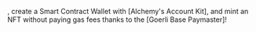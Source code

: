 , create a Smart Contract Wallet with [Alchemy's Account Kit], and mint an NFT without paying gas fees thanks to the [Goerli Base Paymaster]!
